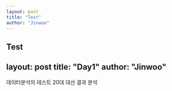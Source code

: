 ```yaml
---
layout: post
title: "Test"
author: "Jinwoo"
---
```


Test
---
layout: post
title: "Day1"
author: "Jinwoo"
---

데이터분석의 테스트
20대 대선 결과 분석
